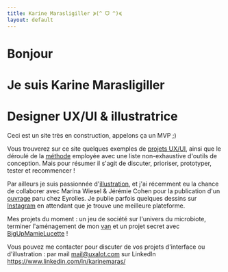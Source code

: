 ```yaml
---
title: Karine Marasligiller ≽(^ ᗜ ^)≼
layout: default
---
```


# Bonjour
# Je suis Karine Marasligiller
# Designer UX/UI & illustratrice
Ceci est un site très en construction, appelons ça un MVP ;)

Vous trouverez sur ce site quelques exemples de <a href="/UX-UI">projets UX/UI</a>, ainsi que le déroulé de la <a href="/methode">méthode</a> employée avec une liste non-exhaustive d'outils de conception. Mais pour résumer il s'agit de discuter, prioriser, prototyper, tester et recommencer !


Par ailleurs je suis passionnée d'<a href="/illustrations">illustration</a>, et j'ai récemment eu la chance de collaborer avec Marina Wiesel & Jérémie Cohen pour la publication d'un [ouvrage](https://www.eyrolles.com/Informatique/Livre/l-ux-design-en-pratique--9782212678840/) paru chez Eyrolles. 
Je publie parfois quelques dessins sur [Instagram](http://instagram.com/gedzok/) en attendant que je trouve une meilleure plateforme. 

Mes projets du moment : un jeu de société sur l'univers du microbiote, terminer l'aménagement de mon <a href="/craft/camion">van</a> et un projet secret avec [BigUpMamieLucette](https://www.instagram.com/stories/bigupmamielucette/) !

Vous pouvez me contacter pour discuter de vos projets d'interface ou d'illustration :
par mail <mail@uxalot.com>
sur LinkedIn <https://www.linkedin.com/in/karinemaras/>
